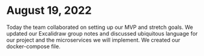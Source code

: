 # August 19, 2022
Today the team collaborated on setting up our MVP and stretch goals. We updated our Excalidraw group notes and discussed ubiquitous language for our project and the microservices we will implement.  We created our docker-compose file.
